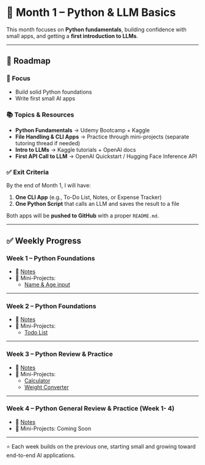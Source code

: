 # 📘 Month 1 – Python & LLM Basics  

This month focuses on **Python fundamentals**, building confidence with small apps, and getting a **first introduction to LLMs**.  

---

## 📅 Roadmap

### 🎯 Focus
- Build solid Python foundations  
- Write first small AI apps  

### 📚 Topics & Resources
- **Python Fundamentals** → Udemy Bootcamp + Kaggle  
- **File Handling & CLI Apps** → Practice through mini-projects (separate tutoring thread if needed)  
- **Intro to LLMs** → Kaggle tutorials + OpenAI docs  
- **First API Call to LLM** → OpenAI Quickstart / Hugging Face Inference API  

### ✅ Exit Criteria
By the end of Month 1, I will have:  
1. **One CLI App** (e.g., To-Do List, Notes, or Expense Tracker)  
2. **One Python Script** that calls an LLM and saves the result to a file  

Both apps will be **pushed to GitHub** with a proper `README.md`.  

---

## ✅ Weekly Progress  

### Week 1 – Python Foundations  
- 📝 [Notes](week-01/notes.md)  
- 📂 Mini-Projects:  
  - [Name & Age input](week-01/mini-projects/01_name_age/README.md)  

---

### Week 2 – Python Foundations  
- 📝 [Notes](week-02/notes.md)  
- 📂 Mini-Projects:  
  - [Todo List](week-02/mini-projects/02_todo_cli/README.md)  

---

### Week 3 – Python Review & Practice  
- 📝 [Notes](week-03/notes.md)  
- 📂 Mini-Projects:  
  - [Calculator](week-03/mini-projects/calculator/README.md)  
  - [Weight Converter](week-03/mini-projects/weight-converter/README.md)  

---

### Week 4 – Python General Review & Practice (Week 1- 4)  
- 📝 [Notes](week-04/notes.md)  
- 📂 Mini-Projects:  Coming Soon
 

---




⭐ Each week builds on the previous one, starting small and growing toward end-to-end AI applications.
